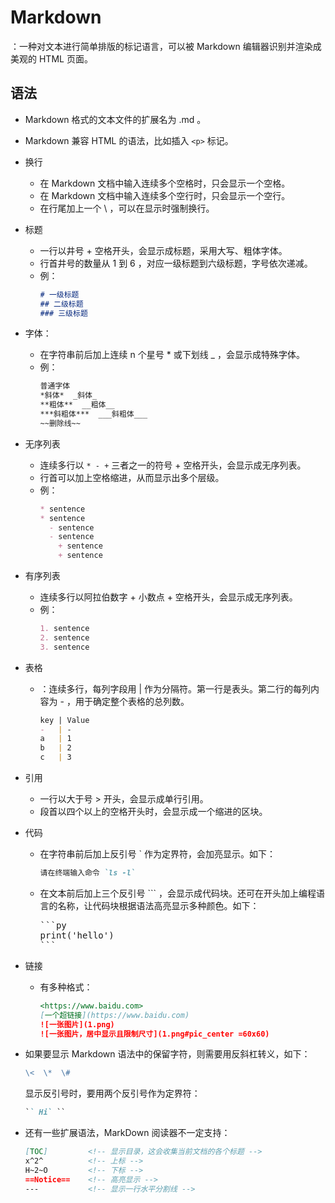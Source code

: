 # Markdown

：一种对文本进行简单排版的标记语言，可以被 Markdown 编辑器识别并渲染成美观的 HTML 页面。

## 语法

- Markdown 格式的文本文件的扩展名为 .md 。
- Markdown 兼容 HTML 的语法，比如插入 `<p>` 标记。

- 换行
  - 在 Markdown 文档中输入连续多个空格时，只会显示一个空格。
  - 在 Markdown 文档中输入连续多个空行时，只会显示一个空行。
  - 在行尾加上一个 \ ，可以在显示时强制换行。

- 标题
  - 一行以井号 + 空格开头，会显示成标题，采用大写、粗体字体。
  - 行首井号的数量从 1 到 6 ，对应一级标题到六级标题，字号依次递减。
  - 例：
    ```markdown
    # 一级标题
    ## 二级标题
    ### 三级标题
    ```

- 字体：
  - 在字符串前后加上连续 n 个星号 * 或下划线 _ ，会显示成特殊字体。
  - 例：
    ```markdown
    普通字体
    *斜体*  _斜体_
    **粗体**  __粗体__
    ***斜粗体***  ___斜粗体___
    ~~删除线~~
    ```

- 无序列表
  - 连续多行以 `* - +` 三者之一的符号 + 空格开头，会显示成无序列表。
  - 行首可以加上空格缩进，从而显示出多个层级。
  - 例：
    ```markdown
    * sentence
    * sentence
      - sentence
      - sentence
        + sentence
        + sentence
    ```

- 有序列表
  - 连续多行以阿拉伯数字 + 小数点 + 空格开头，会显示成无序列表。
  - 例：
    ```markdown
    1. sentence
    2. sentence
    3. sentence
    ```

- 表格
  - ：连续多行，每列字段用 | 作为分隔符。第一行是表头。第二行的每列内容为 - ，用于确定整个表格的总列数。
    ```markdown
    key | Value
    -   | -
    a   | 1
    b   | 2
    c   | 3
    ```

- 引用
  - 一行以大于号 > 开头，会显示成单行引用。
  - 段首以四个以上的空格开头时，会显示成一个缩进的区块。

- 代码
  - 在字符串前后加上反引号 ` 作为定界符，会加亮显示。如下：
    ```markdown
    请在终端输入命令 `ls -l`
    ```
  - 在文本前后加上三个反引号 ``` ，会显示成代码块。还可在开头加上编程语言的名称，让代码块根据语法高亮显示多种颜色。如下：
    <pre>
    ```py
    print('hello')
    ```
    </pre>

- 链接
  - 有多种格式：
    ```markdown
    <https://www.baidu.com>
    [一个超链接](https://www.baidu.com)
    ![一张图片](1.png)
    ![一张图片，居中显示且限制尺寸](1.png#pic_center =60x60)
    ```

- 如果要显示 Markdown 语法中的保留字符，则需要用反斜杠转义，如下：
  ```markdown
  \<  \*  \#
  ```
  显示反引号时，要用两个反引号作为定界符：
  ```markdown
  `` Hi` ``
  ```

- 还有一些扩展语法，MarkDown 阅读器不一定支持：
  ```markdown
  [TOC]         <!-- 显示目录，这会收集当前文档的各个标题 -->
  x^2^          <!-- 上标 -->
  H~2~O         <!-- 下标 -->
  ==Notice==    <!-- 高亮显示 -->
  ---           <!-- 显示一行水平分割线 -->
  ```

